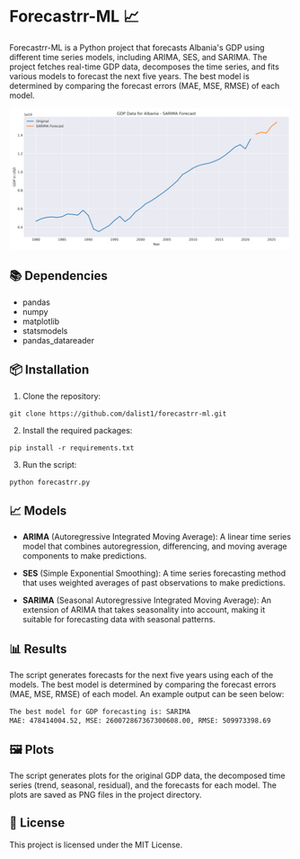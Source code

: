 # Forecastrr-ML 📈

Forecastrr-ML is a Python project that forecasts Albania's GDP using different time series models, including ARIMA, SES, and SARIMA. The project fetches real-time GDP data, decomposes the time series, and fits various models to forecast the next five years. The best model is determined by comparing the forecast errors (MAE, MSE, RMSE) of each model.

![GDP Forecast](gdp_al_1980-2026_sarima.png)

## 📚 Dependencies

- pandas
- numpy
- matplotlib
- statsmodels
- pandas_datareader

## 📦 Installation

1. Clone the repository:

```
git clone https://github.com/dalist1/forecastrr-ml.git
```

2. Install the required packages:

```
pip install -r requirements.txt
```

3. Run the script:

```
python forecastrr.py
```

## 📈 Models

- **ARIMA** (Autoregressive Integrated Moving Average): A linear time series model that combines autoregression, differencing, and moving average components to make predictions.

- **SES** (Simple Exponential Smoothing): A time series forecasting method that uses weighted averages of past observations to make predictions.

- **SARIMA** (Seasonal Autoregressive Integrated Moving Average): An extension of ARIMA that takes seasonality into account, making it suitable for forecasting data with seasonal patterns.

## 📊 Results

The script generates forecasts for the next five years using each of the models. The best model is determined by comparing the forecast errors (MAE, MSE, RMSE) of each model. An example output can be seen below:

```
The best model for GDP forecasting is: SARIMA
MAE: 478414004.52, MSE: 260072867367300608.00, RMSE: 509973398.69
```

## 🖼️ Plots

The script generates plots for the original GDP data, the decomposed time series (trend, seasonal, residual), and the forecasts for each model. The plots are saved as PNG files in the project directory.

## 📝 License

This project is licensed under the MIT License.
